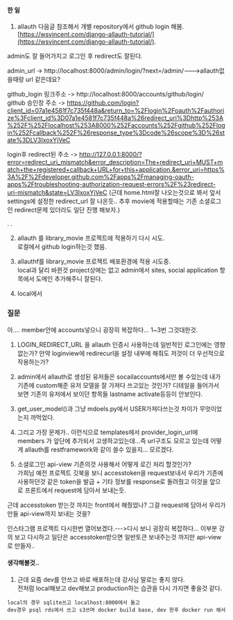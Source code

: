 #### 한 일  

1. allauth 다음글 참조해서 개별 repository에서 github login 해봄.  
[https://wsvincent.com/django-allauth-tutorial/](https://wsvincent.com/django-allauth-tutorial/).  

admin도 잘 들어가지고 로그인 후 redirect도 잘된다.  
   
admin_url -> http://localhost:8000/admin/login/?next=/admin/--->allauth없을때랑 url 같은데요?  
  
github_login 링크주소 -> http://localhost:8000/accounts/github/login/  
github 승인창 주소 -> https://github.com/login?client_id=07a1e4581f7c735f448a&return_to=%2Flogin%2Foauth%2Fauthorize%3Fclient_id%3D07a1e4581f7c735f448a%26redirect_uri%3Dhttp%253A%252F%252Flocalhost%253A8000%252Faccounts%252Fgithub%252Flogin%252Fcallback%252F%26response_type%3Dcode%26scope%3D%26state%3DLV3IxoxYjVeC  

login후 redirect된 주소 -> http://127.0.0.1:8000/?error=redirect_uri_mismatch&error_description=The+redirect_uri+MUST+match+the+registered+callback+URL+for+this+application.&error_uri=https%3A%2F%2Fdeveloper.github.com%2Fapps%2Fmanaging-oauth-apps%2Ftroubleshooting-authorization-request-errors%2F%23redirect-uri-mismatch&state=LV3IxoxYjVeC (근데 home.html잘 나오는것으로 봐서 앞서 settings에 설정한 redirect_url 잘 나온듯.. 추후 movie에 적용할때는 기존 소셜로그인 redirect문제 있더라도 일단 진행 해보자.)  

.
.

2. allauth 를 library_movie 프로젝트에 적용하기 다시 시도.  
   로컬에서 github login하는것 했음.  


3. allauthf를 library_movie 프로젝트 배포환경에 적용 시도중.  
   local과 달리 바뀐것 project상에는 없고 admin에서 sites, social application 항목에서 도메인 추가해주니 잘된다.  


4. local에서 





### 질문  

아.... member안에 accounts넣으니 굉장히 복잡하다... 1~3번 그것대한것.

1. LOGIN_REDIRECT_URL 을 allauth 인증시 사용하는데 일반적인 로그인에는 영향 없는가? 만약 loginview에 redirecurl을 설정 내부에 해줘도 저것이 더 우선적으로 작용하는가?  

2. admin에서 allauth로 생성된 유저들은 socailaccounts에서만 볼 수있는데 내가 기존에 custom해준 유저 모델을 잘 가져다 쓰고있는 것인가? 디테일을 들어가서 보면 기존의 유저에서 보이던 항목들 lastname activate등등이 안보인다.  

3. get_user_model()과 그냥 mdoels.py에서 USER가져다쓰는것 차이가 무엇이었는지 까먹었다.  

4. 그리고 가장 문제가.. 이런식으로 templates에서 provider_login_url에 members 가 앞단에 추가되서 고생하고있는데...즉 url구조도 모르고 있는데 어떻게 allauth를 restframework와 같이 쓸수 있을지... 모르겠다.

5. 소셜로그인 api-view 기존의것 사용해서 어떻게 로긴 처리 할것인가?  
가희님 예전 프로젝트 깃북을 보니 accesstoken을 request보내서  우리가 기존에 사용하던것 같은 token을 발급 + 기타 정보를 response로 돌려줬고 이것을 앞으로 프론트에서 request에 담아서 보내는듯.  

근데 accesstoken 받는것 까지는 front에서 해줬었나? 그걸 request에 담아서 우리가 만들 api-view까지 보내는 것을?  

인스타그램 프로젝트 다시한번 열어보겠다.--->다시 보니 굉장히 복잡하다... 이부분 강의 보고 다시하고 일단은 accesstoken받으면 일반토큰 보내주는것 까지만 api-view로 만들자.. 

#### 생각해볼것.. 


1. 근데 요즘 dev를 안쓰고 바로 배포하는데 강사님 말로는 좋지 않다.  
전처럼 local해보고 dev해보고 production하는 습관을 다시 가지면 좋을것 같다.  
```
local의 경우 sqlite쓰고 localhost:8000에서 돌고  
dev경우 psql rds에서 쓰고 s3쓰며 docker build base, dev 한후 docker run 해서 
```  
